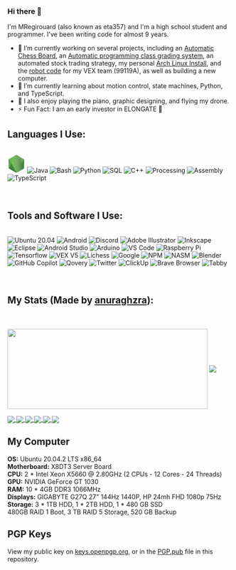 ### Hi there 👋

I'm MRegirouard (also known as eta357) and I'm a high school student and programmer. I've been writing code for almost 9 years.

- 🔭 I’m currently working on several projects, including an [Automatic Chess Board](https://github.com/MRegirouard/AutoBoard), an [Automatic programming class grading system](https://github.com/MRegirouard/AutoGrader), an automated stock trading strategy, my personal [Arch Linux Install](https://github.com/MRegirouard/Arch357), and the [robot code](https://github.com/MRegirouard/TippingPoint) for my VEX team (99119A), as well as building a new computer.
- 🌱 I’m currently learning about motion control, state machines, Python, and TypeScript.
- 🎵 I also enjoy playing the piano, graphic designing, and flying my drone.
- ⚡ Fun Fact: I am an early investor in ELONGATE 🚀

<h2>Languages I Use:</h2>
<br>
<div id="banner" style="overflow: hidden;justify-content:space-around;">
  <img height="40" alt="Node.js" title="Node.js" src="https://raw.githubusercontent.com/github/explore/80688e429a7d4ef2fca1e82350fe8e3517d3494d/topics/nodejs/nodejs.png">
  <img height="40" alt="Java" title="Java" src="https://user-images.githubusercontent.com/46038297/127184035-6048a80f-6576-4c01-a90d-8d856a7fd1c4.png">
  <img height="40" alt="Bash" title="Bash" src="https://styles.redditmedia.com/t5_2qh2d/styles/communityIcon_xagsn9nsaih61.png?width=256&s=1e4cf3a17c94aecf9c127cef47bb259162283a38">
  <img height="40" alt="Python" title="Python" src="https://img.icons8.com/color/452/python--v1.png">
  <img height="40" alt="SQL" title="SQL" src="https://static-00.iconduck.com/assets.00/sql-database-generic-icon-380x512-ez505zus.png">
  <img height="40" alt="C++" title="C++" src="https://user-images.githubusercontent.com/42747200/46140125-da084900-c26d-11e8-8ea7-c45ae6306309.png">
  <img height="40" alt="Processing" title="Processing" src="https://upload.wikimedia.org/wikipedia/commons/2/2e/Processing_3_logo.png">
  <img height="40" alt="Assembly" title="Assembly" src="https://i.pinimg.com/originals/25/a8/5d/25a85d9e5057430d82273a3c75e73014.png">
  <img height="40" alt="TypeScript" title="TypeScript" src="https://upload.wikimedia.org/wikipedia/commons/thumb/4/4c/Typescript_logo_2020.svg/1024px-Typescript_logo_2020.svg.png">
 </div>
<br><br>

## Tools and Software I Use:
<br>
<div id="banner" style="overflow: hidden;justify-content:space-around;">
  <img height="40" alt="Ubuntu 20.04" title="Ubuntu 20.04" src="https://miro.medium.com/max/512/1*ZLVwDPb9UFXACsXy5LfO9Q.png">
  <img height="40" alt="Android" title="Android" src="https://1000logos.net/wp-content/uploads/2016/10/Android-Logo.png">
  <img height="40" alt="Discord" title="Discord" src="https://cdn4.iconfinder.com/data/icons/logos-and-brands/512/91_Discord_logo_logos-512.png">
  <img height="40" alt="Adobe Illustrator" title="Adobe Illustrator" src="https://upload.wikimedia.org/wikipedia/commons/thumb/f/fb/Adobe_Illustrator_CC_icon.svg/1200px-Adobe_Illustrator_CC_icon.svg.png">
    <img height="40" alt="Inkscape" title="Inkscape" src="https://upload.wikimedia.org/wikipedia/commons/thumb/0/0e/Inkscape_logo_2.svg/1024px-Inkscape_logo_2.svg.png">
  <img height="40" alt="Eclipse" title="Eclipse" src="https://user-images.githubusercontent.com/11943860/46922575-7017cf80-cfe1-11e8-845a-0cd198fb546c.png">
  <img height="40" alt="Android Studio" title="Android Studio" src="https://drasite.com/content/img/icons/android-studio.svg">
  <img height="40" alt="Arduino" title="Arduino" src="https://cdn.iconscout.com/icon/free/png-256/arduino-226072.png">
  <img height="40" alt="VS Code" title="VS Code" src="https://raw.githubusercontent.com/dhanishgajjar/vscode-icons/master/png/default_dark.png">
  <img height="40" alt="Raspberry Pi" title="Raspberry Pi" src="https://www.raspberrypi.org/app/uploads/2018/03/RPi-Logo-Reg-SCREEN.png">
  <img height="40" alt="Tensorflow" title="Tensorflow" src="https://upload.wikimedia.org/wikipedia/commons/thumb/2/2d/Tensorflow_logo.svg/1200px-Tensorflow_logo.svg.png">
  <img height="40" alt="VEX V5" title="VEX V5" src="https://www.vexrobotics.com/media/wysiwyg/V5Logo.png">
  <img height="40" alt="Lichess" title="Lichess" src="https://upload.wikimedia.org/wikipedia/en/6/6d/Lichess_Logo_2019.png">
  <img height="40" alt="Google" title="Google" src="https://upload.wikimedia.org/wikipedia/commons/thumb/5/53/Google_%22G%22_Logo.svg/1200px-Google_%22G%22_Logo.svg.png">
  <img height="30" alt="NPM" title="NPM" src="https://upload.wikimedia.org/wikipedia/commons/thumb/d/db/Npm-logo.svg/540px-Npm-logo.svg.png">
  <img height="40" alt="NASM" title="NASM" src="https://akash-nasm-tutorial.netlify.app/img/nasm-logo.png">
  <img height="40" alt="Blender" title="Blender" src="https://upload.wikimedia.org/wikipedia/commons/thumb/0/0c/Blender_logo_no_text.svg/733px-Blender_logo_no_text.svg.png">
  <img height="40" alt="GitHub Copilot" title="GitHub Copilot" src="https://github.githubassets.com/images/icons/copilot/cp-head-square.png">
  <img height="40" alt="Qovery" title="Qovery" src="https://uploads-ssl.webflow.com/5de176bfd41c9b0a91bbb0a4/611449cdf061506c48ab8ade_qovery_square_new_logo.svg">
  <img height="40" alt="Twitter" title="Twitter" src="https://utilitypeopleuk.com/wp-content/uploads/2017/06/twitter-icon-circle-blue-logo-preview.png">
  <img height="40" alt="ClickUp" title="ClickUp" src="https://user-images.githubusercontent.com/46038297/136852763-8d055d3e-260c-4472-845b-980ac7dd77dd.png">
  <img height="40" alt="Brave Browser" title="Brave Browser" src="https://www.drupal.org/files/project-images/brave-logo.png">
  <img height="40" alt="Tabby" title="Tabby" src="https://ph-files.imgix.net/d7601b7e-8eb5-4248-a8bb-1584f35e1316.png?auto=format">
</div>
<br><br>

## My Stats (Made by [anuraghzra](https://github.com/anuraghazra/github-readme-stats)):
<br><br>
<img align="center" height="180" width="450" src="https://github-readme-stats.vercel.app/api?username=MRegirouard&theme=dark&count_private=true">
<img align="center" src="https://github-readme-stats.vercel.app/api/top-langs/?username=MRegirouard&theme=dark&layout=compact">

<a href="https://github.com/MRegirouard/MonkeyMenSite">
  <img align="center" src="https://github-readme-stats.vercel.app/api/pin/?username=MRegirouard&repo=MonkeyMenSite&theme=dark" />
</a>

<a href="https://github.com/MRegirouard/CountdownBot">
  <img align="center" src="https://github-readme-stats.vercel.app/api/pin/?username=MRegirouard&repo=CountdownBot&theme=dark" />
</a>

<a href="https://github.com/MRegirouard/AutoBoard-Website">
  <img align="center" src="https://github-readme-stats.vercel.app/api/pin/?username=MRegirouard&repo=AutoBoard-Website&theme=dark" />
</a>

<a href="https://github.com/MRegirouard/AutoBoard">
  <img align="center" src="https://github-readme-stats.vercel.app/api/pin/?username=MRegirouard&repo=AutoBoard&theme=dark" />
</a>

<a href="https://github.com/MRegirouard/TippingPoint">
  <img align="center" src="https://github-readme-stats.vercel.app/api/pin/?username=MRegirouard&repo=TippingPoint&theme=dark" />
</a>

<a href="https://github.com/MRegirouard/OpenSeaScripts">
  <img align="center" src="https://github-readme-stats.vercel.app/api/pin/?username=MRegirouard&repo=OpenSeaScripts&theme=dark" />
</a>

## My Computer
**OS:** Ubuntu 20.04.2 LTS x86_64 <br>
**Motherboard:** X8DT3 Server Board <br>
**CPU:** 2 \* Intel Xeon X5660 @ 2.80GHz (2 CPUs - 12 Cores - 24 Threads) <br>
**GPU:** NVIDIA GeForce GT 1030 <br>
**RAM:** 10 * 4GB DDR3 1066MHz <br>
**Displays:** GIGABYTE G27Q 27" 144Hz 1440P, HP 24mh FHD 1080p 75Hz <br>
**Storage:** 3 * 1TB HDD, 1 * 2TB HDD, 1 * 480 GB SSD <br>
             480GB RAID 1 Boot, 3 TB RAID 5 Storage, 520 GB Backup

## PGP Keys
View my public key on [keys.openpgp.org](https://keys.openpgp.org/search?q=232214942CB8AA56277B476E7BCDC36DFD11C146), or in the [PGP.pub](https://github.com/MRegirouard/MRegirouard/blob/main/PGP.pub) file in this repository.
